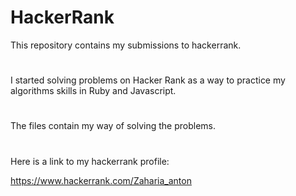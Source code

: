 # HackerRank

This repository contains my submissions to hackerrank.

#

I started solving problems on Hacker Rank as a way to practice my algorithms skills in Ruby and Javascript.

#

The files contain my way of solving the problems.

#

Here is a link to my hackerrank profile:

https://www.hackerrank.com/Zaharia_anton
